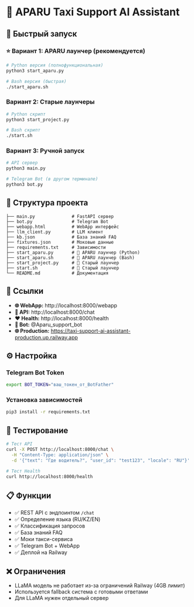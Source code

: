 # 🚗 APARU Taxi Support AI Assistant

## 🚀 Быстрый запуск

### ⭐ Вариант 1: APARU лаунчер (рекомендуется)
```bash
# Python версия (полнофункциональная)
python3 start_aparu.py

# Bash версия (быстрая)
./start_aparu.sh
```

### Вариант 2: Старые лаунчеры
```bash
# Python скрипт
python3 start_project.py

# Bash скрипт
./start.sh
```

### Вариант 3: Ручной запуск
```bash
# API сервер
python3 main.py

# Telegram Bot (в другом терминале)
python3 bot.py
```

## 📁 Структура проекта

```
├── main.py              # FastAPI сервер
├── bot.py               # Telegram Bot
├── webapp.html          # WebApp интерфейс
├── llm_client.py        # LLM клиент
├── kb.json              # База знаний FAQ
├── fixtures.json        # Моковые данные
├── requirements.txt     # Зависимости
├── start_aparu.py       # 🚀 APARU лаунчер (Python)
├── start_aparu.sh       # 🚀 APARU лаунчер (Bash)
├── start_project.py     # 🚀 Старый лаунчер
├── start.sh             # 🚀 Старый лаунчер
└── README.md            # Документация
```

## 🔗 Ссылки

- **🌐 WebApp:** http://localhost:8000/webapp
- **📡 API:** http://localhost:8000/chat
- **❤️ Health:** http://localhost:8000/health
- **📱 Bot:** @Aparu_support_bot
- **🌐 Production:** https://taxi-support-ai-assistant-production.up.railway.app

## ⚙️ Настройка

### Telegram Bot Token
```bash
export BOT_TOKEN="ваш_токен_от_BotFather"
```

### Установка зависимостей
```bash
pip3 install -r requirements.txt
```

## 🧪 Тестирование

```bash
# Тест API
curl -X POST http://localhost:8000/chat \
  -H "Content-Type: application/json" \
  -d '{"text": "Где водитель?", "user_id": "test123", "locale": "RU"}'

# Тест Health
curl http://localhost:8000/health
```

## 📋 Функции

- ✅ REST API с эндпоинтом `/chat`
- ✅ Определение языка (RU/KZ/EN)
- ✅ Классификация запросов
- ✅ База знаний FAQ
- ✅ Моки такси-сервиса
- ✅ Telegram Bot + WebApp
- ✅ Деплой на Railway

## ❌ Ограничения

- LLaMA модель не работает из-за ограничений Railway (4GB лимит)
- Используется fallback система с готовыми ответами
- Для LLaMA нужен отдельный сервер